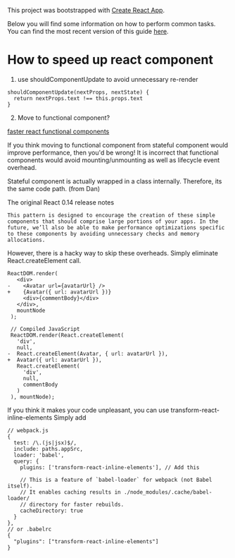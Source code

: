 This project was bootstrapped with [Create React App](https://github.com/facebookincubator/create-react-app).

Below you will find some information on how to perform common tasks.<br>
You can find the most recent version of this guide [here](https://github.com/facebookincubator/create-react-app/blob/master/packages/react-scripts/template/README.md).

# How to speed up react component
1. use shouldComponentUpdate to avoid unnecessary re-render

```
shouldComponentUpdate(nextProps, nextState) {
  return nextProps.text !== this.props.text  
}
```

2. Move to functional component?

[faster react functional components](https://medium.com/missive-app/45-faster-react-functional-components-now-3509a668e69f)

If you think moving to functional component from stateful component would improve performance,
then you'd be wrong! It is incorrect that functional components would avoid mounting/unmounting
as well as lifecycle event overhead.

Stateful component is actually wrapped in a class internally. Therefore, its the same code path. (from Dan)

The original React 0.14 release notes
```
This pattern is designed to encourage the creation of these simple components that should comprise large portions of your apps. In the future, we’ll also be able to make performance optimizations specific to these components by avoiding unnecessary checks and memory allocations.

```

However, there is a hacky way to skip these overheads.
Simply eliminate React.createElement call.
```
ReactDOM.render(
   <div>
-    <Avatar url={avatarUrl} />
+    {Avatar({ url: avatarUrl })}
     <div>{commentBody}</div>
   </div>,
   mountNode
 );

 // Compiled JavaScript
 ReactDOM.render(React.createElement(
   'div',
   null,
-  React.createElement(Avatar, { url: avatarUrl }),
+  Avatar({ url: avatarUrl }),
   React.createElement(
     'div',
     null,
     commentBody
   )
 ), mountNode);
```

If you think it makes your code unpleasant, you can use transform-react-inline-elements
Simply add
```
// webpack.js
{
  test: /\.(js|jsx)$/,
  include: paths.appSrc,
  loader: 'babel',
  query: {
    plugins: ['transform-react-inline-elements'], // Add this

    // This is a feature of `babel-loader` for webpack (not Babel itself).
    // It enables caching results in ./node_modules/.cache/babel-loader/
    // directory for faster rebuilds.
    cacheDirectory: true
  }
},
// or .babelrc
{
  "plugins": ["transform-react-inline-elements"]
}
```